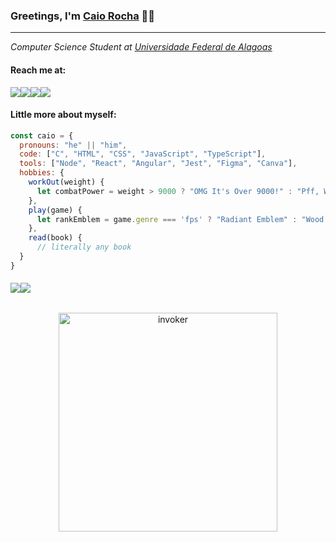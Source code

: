 ### Greetings, I'm [Caio Rocha](https://github.com/invocador) 👋🏻

<hr></hr>
<p><em>Computer Science Student at <a href="ufal.br/">Universidade Federal de Alagoas</a></em></p>


#### Reach me at: 
 
<div style="display: flex; flex-direction: row;" valign="top">
  <a href="https://github.com/invocador"> <img src="https://skillicons.dev/icons?i=github"/> </a>
  <a href="https://codepen.io/theinvocador"> <img src="https://skillicons.dev/icons?i=codepen"/> </a>
  <a href="https://discord.com/"> <img src="https://skillicons.dev/icons?i=discord"/> </a>
  <a href="https://linkedin.com/"> <img src="https://skillicons.dev/icons?i=linkedin"/> </a>
<!--   <a href="https://twitter.com/"> <img src="https://skillicons.dev/icons?i=twitter"/> </a>   -->
</div>

#### Little more about myself:

```javascript
const caio = {
  pronouns: "he" || "him",
  code: ["C", "HTML", "CSS", "JavaScript", "TypeScript"],
  tools: ["Node", "React", "Angular", "Jest", "Figma", "Canva"],
  hobbies: {
    workOut(weight) {
      let combatPower = weight > 9000 ? "OMG It's Over 9000!" : "Pff, Weak as Krillin";
    },
    play(game) {
      let rankEmblem = game.genre === 'fps' ? "Radiant Emblem" : "Wood Emblem";
    },
    read(book) {
      // literally any book
  }
}
```
<!-- ![Codewars](https://github.r2v.ch/codewars?user=invocador&stroke=black) -->

#### 


<p align="center" style="display: flex; flex-direction: row;" valign="top"> 
  <img src="https://skillicons.dev/icons?i=c,html,css,js,ts,react,angular,jest,nodejs,figma" />
  <br>
  <br>
 <img src="https://www.codewars.com/users/invocador/badges/small">
</p>
                

<div align="center">
<img src="https://media.giphy.com/media/tELArYrjvRPb6Q7yeG/giphy.gif" width="350" alt="invoker">
</div>

